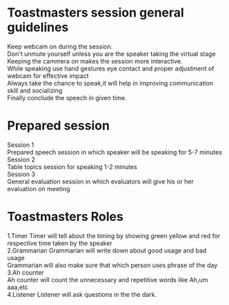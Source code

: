 # Toastmasters session general guidelines
Keep webcam on during the session.<br/> 
Don't unmute yourself unless you are the speaker taking the virtual stage<br/>
Keeping the cammera on makes the session more interactive.<br/>
While speaking use hand gestures eye contact and proper adjustment of webcam for effective impact<br/>
Always take the chance to speak,it will help in improving communication skill and socializing<br/>
Finally conclude the speech in given time.

# Prepared session
Session 1<br/>
Prepared speech session in which speaker will be speaking for 5-7 minutes<br/>
Session 2<br/>
Table topics session for speaking 1-2 minutes <br/>
Session 3<br/>
General evaluation session in which evaluators will give his or her evaluation on meeting<br/>
# Toastmasters Roles
1.Timer
Timer will tell about the timing by showing green yellow and red
for respective time taken by the speaker<br/>
2.Grammarian 
Grammarian will write down about good usage and bad usage<br/>
Grammarian will also make sure that which person uses phrase of the day<br/>
3.Ah counter <br/>
Ah counter will count the unnecessary and repetitive words like Ah,um aaa,etc<br/>
4.Listener 
Listener will ask questions in the the dark.<br/>
